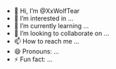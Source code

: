 - 👋 Hi, I’m @XxWolfTear
- 👀 I’m interested in ...
- 🌱 I’m currently learning ...
- 💞️ I’m looking to collaborate on ...
- 📫 How to reach me ...
- 😄 Pronouns: ...
- ⚡ Fun fact: ...

<!---
XxWolfTear/XxWolfTear is a ✨ special ✨ repository because its `README.md` (this file) appears on your GitHub profile.
You can click the Preview link to take a look at your changes.
--->
